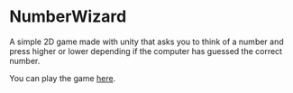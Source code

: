 # NumberWizard
A simple 2D game made with unity that asks you to think of a number and press higher or lower depending if the computer has guessed the correct number.

You can play the game [here](https://michael-sjogren.itch.io/numberwizard).
